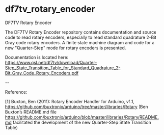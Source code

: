 # df7tv_rotary_encoder
DF7TV Rotary Encoder

The DF7TV Rotary Encoder repository contains documentation and source code to read rotary encoders, especially to read standard quadrature 2-Bit Gray code rotary encoders.
A finite state machine diagram and code for a new "Quarter-Step" mode for rotary encoders is presented.

Documentation is located here: https://www.qsl.net/df7tv/download/Quarter-Step_State_Transition_Table_for_Standard_Quadrature_2-Bit_Gray_Code_Rotary_Encoders.pdf
 
--

Reference:

[1] Buxton, Ben (2011): Rotary Encoder Handler for Arduino, v1.1,
https://github.com/buxtronix/arduino/tree/master/libraries/Rotary
(Ben Buxton’s README.md file
 https://github.com/buxtronix/arduino/blob/master/libraries/Rotary/README.md
 facilitated the development of the new Quarter-Step State Transition Table)
 
